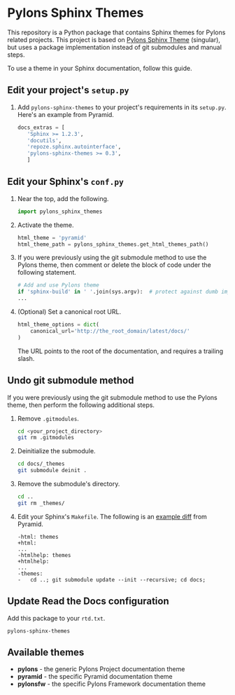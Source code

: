 Pylons Sphinx Themes
====================

This repository is a Python package that contains Sphinx themes for Pylons
related projects. This project is based on
[Pylons Sphinx Theme](https://github.com/Pylons/pylons_sphinx_theme)
(singular), but uses a package implementation instead of git submodules and
manual steps.

To use a theme in your Sphinx documentation, follow this guide.

Edit your project's ``setup.py``
--------------------------------
1. Add ``pylons-sphinx-themes`` to your project's requirements in its
``setup.py``. Here's an example from Pyramid.

    ```python
    docs_extras = [
       'Sphinx >= 1.2.3',
       'docutils',
       'repoze.sphinx.autointerface',
       'pylons-sphinx-themes >= 0.3',
       ]
    ```

Edit your Sphinx's ``conf.py``
------------------------------
1. Near the top, add the following.

    ```python
    import pylons_sphinx_themes
    ```

2. Activate the theme.

    ```python
    html_theme = 'pyramid'
    html_theme_path = pylons_sphinx_themes.get_html_themes_path()
    ```

3. If you were previously using the git submodule method to use the Pylons
theme, then comment or delete the block of code under the following
statement.

    ```python
    # Add and use Pylons theme
    if 'sphinx-build' in ' '.join(sys.argv):  # protect against dumb importers
    ...
    ```

4. (Optional) Set a canonical root URL.

    ```python
    html_theme_options = dict(
        canonical_url='http://the_root_domain/latest/docs/'
    )
    ```

   The URL points to the root of the documentation, and requires a trailing
   slash.

Undo git submodule method
-------------------------
If you were previously using the git submodule method to use the Pylons theme,
then perform the following additional steps.

1. Remove ``.gitmodules``.

    ```bash
    cd <your_project_directory>
    git rm .gitmodules
    ```
2. Deinitialize the submodule.

    ```bash
    cd docs/_themes
    git submodule deinit .
    ```

3. Remove the submodule's directory.

    ```bash
    cd ..
    git rm _themes/
    ```

4. Edit your Sphinx's ``Makefile``. The following is an
   [example diff](https://github.com/Pylons/pyramid/pull/1636/files)
   from Pyramid.

    ```
    -html: themes
    +html:
    ...
    -htmlhelp: themes
    +htmlhelp:
    ...
    -themes:
    -	cd ..; git submodule update --init --recursive; cd docs;
    ```

Update Read the Docs configuration
----------------------------------
Add this package to your ``rtd.txt``.

```
pylons-sphinx-themes
```

Available themes
----------------

- **pylons** - the generic Pylons Project documentation theme
- **pyramid** - the specific Pyramid documentation theme
- **pylonsfw** - the specific Pylons Framework documentation theme
